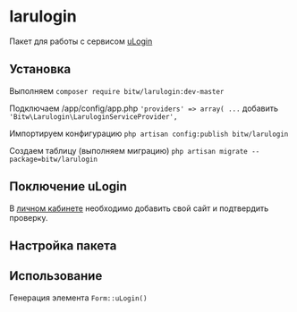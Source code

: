 larulogin
=========

Пакет для работы с сервисом [uLogin](https://ulogin.ru/)

Установка
---------

Выполняем `composer require bitw/larulogin:dev-master`

Подключаем /app/config/app.php `'providers' => array( ...` добавить `'Bitw\Larulogin\LaruloginServiceProvider',`

Импортируем конфигурацию `php artisan config:publish bitw/larulogin`

Создаем таблицу (выполняем миграцию) `php artisan migrate --package=bitw/larulogin`

Поключение uLogin
-----------------

В [личном кабинете](https://ulogin.ru/lk.php) необходимо добавить свой сайт и подтвердить проверку.

Настройка пакета
----------------



Использование
-------------

Генерация элемента `Form::uLogin()`